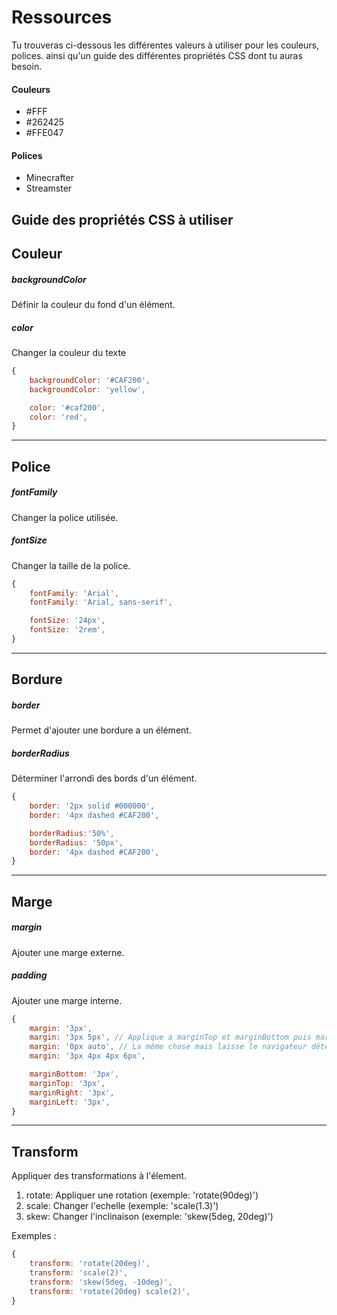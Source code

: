 # Ressources

Tu trouveras ci-dessous les différentes valeurs à utiliser pour les couleurs, polices. ainsi qu'un guide des différentes propriétés CSS dont tu auras besoin.

#### Couleurs

* \#FFF
* \#262425
* \#FFE047

#### Polices

* Minecrafter
* Streamster

## Guide des propriétés CSS à utiliser

## Couleur

##### backgroundColor

Définir la couleur du fond d'un élément.

##### color

Changer la couleur du texte

```javascript
{
    backgroundColor: '#CAF200',
    backgroundColor: 'yellow',

    color: '#caf200',
    color: 'red',
}
```

---

## Police

##### fontFamily

Changer la police utilisée.

##### fontSize

Changer la taille de la police.

```javascript
{
    fontFamily: 'Arial',
    fontFamily: 'Arial, sans-serif',

    fontSize: '24px',
    fontSize: '2rem',
}
```

---

## Bordure

##### border

Permet d'ajouter une bordure a un élément.

##### borderRadius

Déterminer l'arrondi des bords d'un élément.

```javascript
{
    border: '2px solid #000000',
    border: '4px dashed #CAF200',

    borderRadius:'50%',
    borderRadius: '50px',
    border: '4px dashed #CAF200',
}
```

---

## Marge

##### margin

Ajouter une marge externe.

##### padding

Ajouter une marge interne.

```javascript
{
    margin: '3px',
    margin: '3px 5px', // Applique a marginTop et marginBottom puis marginLeft et marginRight
    margin: '0px auto', // La même chose mais laisse le navigateur déterminer la taille pour marginLeft et Right
    margin: '3px 4px 4px 6px',

    marginBottom: '3px',
    marginTop: '3px',
    marginRight: '3px',
    marginLeft: '3px',
}
```

---

## Transform

Appliquer des transformations à l'élement.

1. rotate: Appliquer une rotation \(exemple: 'rotate\(90deg\)'\)
2. scale: Changer l'echelle \(exemple: 'scale\(1.3\)'\)
3. skew: Changer l'inclinaison \(exemple: 'skew\(5deg, 20deg\)'\)

Exemples :

```js
{
    transform: 'rotate(20deg)',
    transform: 'scale(2)',
    transform: 'skew(5deg, -10deg)',
    transform: 'rotate(20deg) scale(2)',
}
```




